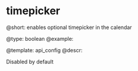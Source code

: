 timepicker
=============


@short: enables optional timepicker in the calendar
	

@type:  boolean
@example:


@template:	api_config
@descr:


Disabled by default